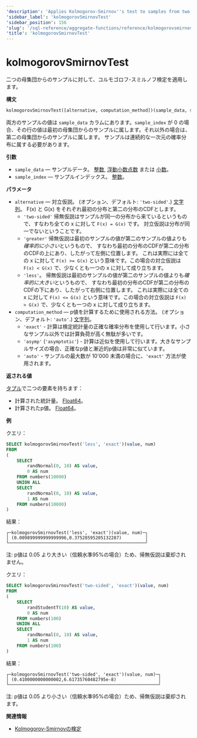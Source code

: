 ```yaml
---
'description': 'Applies Kolmogorov-Smirnov''s test to samples from two populations.'
'sidebar_label': 'kolmogorovSmirnovTest'
'sidebar_position': 156
'slug': '/sql-reference/aggregate-functions/reference/kolmogorovsmirnovtest'
'title': 'kolmogorovSmirnovTest'
---
```





# kolmogorovSmirnovTest

二つの母集団からのサンプルに対して、コルモゴロフ-スミルノフ検定を適用します。

**構文**

```sql
kolmogorovSmirnovTest([alternative, computation_method])(sample_data, sample_index)
```

両方のサンプルの値は `sample_data` カラムにあります。`sample_index` が 0 の場合、その行の値は最初の母集団からのサンプルに属します。それ以外の場合は、第二の母集団からのサンプルに属します。
サンプルは連続的な一次元の確率分布に属する必要があります。

**引数**

- `sample_data` — サンプルデータ。 [整数](../../../sql-reference/data-types/int-uint.md), [浮動小数点数](../../../sql-reference/data-types/float.md) または [小数](../../../sql-reference/data-types/decimal.md)。
- `sample_index` — サンプルインデックス。 [整数](../../../sql-reference/data-types/int-uint.md)。

**パラメータ**

- `alternative` — 対立仮説。 (オプション、デフォルト: `'two-sided'`.) [文字列](../../../sql-reference/data-types/string.md)。
    F(x) と G(x) をそれぞれ最初の分布と第二の分布のCDFとします。
    - `'two-sided'`
        帰無仮説はサンプルが同一の分布から来ているというもので、すなわち全ての x に対して `F(x) = G(x)` です。
        対立仮説は分布が同一でないということです。
    - `'greater'`
        帰無仮説は最初のサンプルの値が第二のサンプルの値よりも*確率的に小さい*というもので、
        すなわち最初の分布のCDFが第二の分布のCDFの上にあり、したがって左側に位置します。
        これは実際には全ての x に対して `F(x) >= G(x)` という意味です。この場合の対立仮説は `F(x) < G(x)` で、少なくとも一つの x に対して成り立ちます。
    - `'less'`。
        帰無仮説は最初のサンプルの値が第二のサンプルの値よりも*確率的に大きい*というもので、
        すなわち最初の分布のCDFが第二の分布のCDFの下にあり、したがって右側に位置します。
        これは実際には全ての x に対して `F(x) <= G(x)` という意味です。この場合の対立仮説は `F(x) > G(x)` で、少なくとも一つの x に対して成り立ちます。
- `computation_method` — p値を計算するために使用される方法。 (オプション、デフォルト: `'auto'`.) [文字列](../../../sql-reference/data-types/string.md)。
    - `'exact'` - 計算は検定統計量の正確な確率分布を使用して行います。小さなサンプル以外では計算負荷が高く無駄が多いです。
    - `'asymp'` (`'asymptotic'`) - 計算は近似を使用して行います。大きなサンプルサイズの場合、正確なp値と漸近的p値は非常に似ています。
    - `'auto'`  - サンプルの最大数が 10'000 未満の場合に、`'exact'` 方法が使用されます。


**返される値**

[タプル](../../../sql-reference/data-types/tuple.md)で二つの要素を持ちます：

- 計算された統計量。 [Float64](../../../sql-reference/data-types/float.md)。
- 計算されたp値。 [Float64](../../../sql-reference/data-types/float.md)。

**例**

クエリ：

```sql
SELECT kolmogorovSmirnovTest('less', 'exact')(value, num)
FROM
(
    SELECT
        randNormal(0, 10) AS value,
        0 AS num
    FROM numbers(10000)
    UNION ALL
    SELECT
        randNormal(0, 10) AS value,
        1 AS num
    FROM numbers(10000)
)
```

結果：

```text
┌─kolmogorovSmirnovTest('less', 'exact')(value, num)─┐
│ (0.009899999999999996,0.37528595205132287)         │
└────────────────────────────────────────────────────┘
```

注:
p値は 0.05 より大きい（信頼水準95%の場合）ため、帰無仮説は棄却されません。

クエリ：

```sql
SELECT kolmogorovSmirnovTest('two-sided', 'exact')(value, num)
FROM
(
    SELECT
        randStudentT(10) AS value,
        0 AS num
    FROM numbers(100)
    UNION ALL
    SELECT
        randNormal(0, 10) AS value,
        1 AS num
    FROM numbers(100)
)
```

結果：

```text
┌─kolmogorovSmirnovTest('two-sided', 'exact')(value, num)─┐
│ (0.4100000000000002,6.61735760482795e-8)                │
└─────────────────────────────────────────────────────────┘
```

注:
p値は 0.05 より小さい（信頼水準95%の場合）ため、帰無仮説は棄却されます。

**関連情報**

- [Kolmogorov-Smirnovの検定](https://en.wikipedia.org/wiki/Kolmogorov%E2%80%93Smirnov_test)
